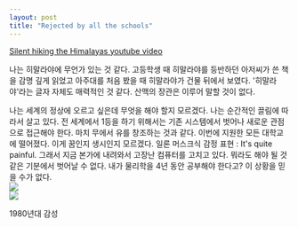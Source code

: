 ```yaml
---
layout: post
title: "Rejected by all the schools" 
---
```


<a href="https://www.youtube.com/watch?v=H9-OOl_9r6I&t=1617s"> Silent hiking the Himalayas youtube video </a>

나는 히말라야에 무언가 있는 것 같다. 고등학생 때 히말라야를 등반하던 아저씨가 쓴 책을 감명 깊게 읽었고 아주대를 처음 봤을 때 히말라야가 건물 뒤에서 보였다. '히말라야'라는 글자 자체도 매력적인 것 같다. 산맥의 장관은 이루어 말할 것이 없다. 

<div class="s-top"></div>
나는 세계의 정상에 오르고 싶은데 무엇을 해야 할지 모르겠다. 나는 순간적인 끌림에 따라서 살고 있다. 전 세계에서 1등을 하기 위해서는 기존 시스템에서 벗어나 새로운 관점으로 접근해야 한다. 마치 무에서 유를 창조하는 것과 같다. 
이번에 지원한 모든 대학교에 떨어졌다. 이게 꿈인지 생시인지 모르겠다. 일론 머스크식 감정 표현 : It's quite painful. 그래서 지금 본가에 내려와서 고장난 컴퓨터를 고치고 있다. 뭐라도 해야 될 것 같은 기분에서 벗어날 수 없다. 
내가 물리학을 4년 동안 공부해야 한다고? 이 상황을 믿을 수가 없다.


<div class="img"> 
  
  <img src="https://github.com/user-attachments/assets/d9584eff-4cd3-484e-aac0-690b13cfba0f"> 

</div>


<div class="img">

  <img src="https://github.com/user-attachments/assets/8477070e-3094-4790-a58f-3a726f8b0f12">

</div>


<div class="txt">

  1980년대 감성
  
</div>





